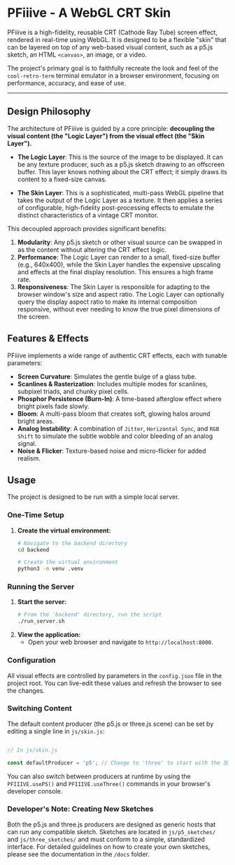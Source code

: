 # PFiiive - A WebGL CRT Skin

PFiiive is a high-fidelity, reusable CRT (Cathode Ray Tube) screen effect, rendered in real-time using WebGL. It is designed to be a flexible "skin" that can be layered on top of any web-based visual content, such as a p5.js sketch, an HTML `<canvas>`, an image, or a video.

The project's primary goal is to faithfully recreate the look and feel of the `cool-retro-term` terminal emulator in a browser environment, focusing on performance, accuracy, and ease of use.

---

## Design Philosophy

The architecture of PFiiive is guided by a core principle: **decoupling the visual content (the "Logic Layer") from the visual effect (the "Skin Layer").**

-   **The Logic Layer**: This is the source of the image to be displayed. It can be any texture producer, such as a p5.js sketch drawing to an offscreen buffer. This layer knows nothing about the CRT effect; it simply draws its content to a fixed-size canvas.

-   **The Skin Layer**: This is a sophisticated, multi-pass WebGL pipeline that takes the output of the Logic Layer as a texture. It then applies a series of configurable, high-fidelity post-processing effects to emulate the distinct characteristics of a vintage CRT monitor.

This decoupled approach provides significant benefits:
1.  **Modularity**: Any p5.js sketch or other visual source can be swapped in as the content without altering the CRT effect logic.
2.  **Performance**: The Logic Layer can render to a small, fixed-size buffer (e.g., 640x400), while the Skin Layer handles the expensive upscaling and effects at the final display resolution. This ensures a high frame rate.
3.  **Responsiveness**: The Skin Layer is responsible for adapting to the browser window's size and aspect ratio. The Logic Layer can optionally query the display aspect ratio to make its internal composition responsive, without ever needing to know the true pixel dimensions of the screen.

## Features & Effects

PFiiive implements a wide range of authentic CRT effects, each with tunable parameters:

-   **Screen Curvature**: Simulates the gentle bulge of a glass tube.
-   **Scanlines & Rasterization**: Includes multiple modes for scanlines, subpixel triads, and chunky pixel cells.
-   **Phosphor Persistence (Burn-In)**: A time-based afterglow effect where bright pixels fade slowly.
-   **Bloom**: A multi-pass bloom that creates soft, glowing halos around bright areas.
-   **Analog Instability**: A combination of `Jitter`, `Horizontal Sync`, and `RGB Shift` to simulate the subtle wobble and color bleeding of an analog signal.
-   **Noise & Flicker**: Texture-based noise and micro-flicker for added realism.

## Usage

The project is designed to be run with a simple local server.

### One-Time Setup

1.  **Create the virtual environment:**
    ```bash
    # Navigate to the backend directory
    cd backend

    # Create the virtual environment
    python3 -m venv .venv
    ```

### Running the Server

1.  **Start the server:**
    ```bash
    # From the 'backend' directory, run the script
    ./run_server.sh
    ```
2.  **View the application:**
    *   Open your web browser and navigate to `http://localhost:8000`.

### Configuration



All visual effects are controlled by parameters in the `config.json` file in the project root. You can live-edit these values and refresh the browser to see the changes.



### Switching Content



The default content producer (the p5.js or three.js scene) can be set by editing a single line in `js/skin.js`:



```javascript

// In js/skin.js

const defaultProducer = 'p5'; // Change to 'three' to start with the 3D scene

```



You can also switch between producers at runtime by using the `PFIIIVE.useP5()` and `PFIIIVE.useThree()` commands in your browser's developer console.



### Developer's Note: Creating New Sketches



Both the p5.js and three.js producers are designed as generic hosts that can run any compatible sketch. Sketches are located in `js/p5_sketches/` and `js/three_sketches/` and must conform to a simple, standardized interface. For detailed guidelines on how to create your own sketches, please see the documentation in the `/docs` folder.
